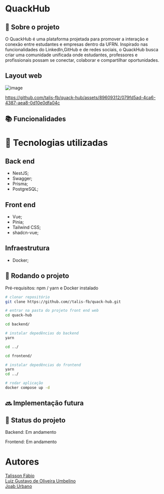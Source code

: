 # QuackHub

<!-- license --> 

## :memo:  Sobre o projeto
O QuackHub é uma plataforma projetada para promover a interação e conexão entre estudantes e empresas dentro da UFRN. Inspirado nas funcionalidades do LinkedIn,GitHub e de redes sociais, o QuackHub busca criar uma comunidade unificada onde estudantes, professores e profissionais possam se conectar, colaborar e compartilhar oportunidades.

## Layout web
![image](https://github.com/talis-fb/quack-hub/assets/89609312/c1504023-2908-4982-8a77-c42f9815b9e2)

https://github.com/talis-fb/quack-hub/assets/89609312/079fd5ad-4ca6-4387-aea8-0d10e0dfa04c





<!-- ## Modelo conceitual -->

## :books: Funcionalidades


# :wrench: Tecnologias utilizadas
## Back end
* NestJS;
* Swagger;
* Prisma;
* PostgreSQL;
  
## Front end
* Vue;
* Pinia;
* Tailwind CSS;
* shadcn-vue;
  
<!--## Implantação em produção -->

## Infraestrutura
* Docker;

## :rocket: Rodando o projeto
Pré-requisitos: npm / yarn e Docker instalado

```bash
# clonar repositório
git clone https://github.com//talis-fb/quack-hub.git

# entrar na pasta do projeto front end web
cd quack-hub

cd backend/

# instalar depedências do backend
yarn

cd ../

cd frontend/

# instalar depedências do frontend
yarn
cd ../

# rodar aplicação
docker compose up -d
```

## :soon: Implementação futura


## :dart: Status do projeto
<p>Backend: Em andamento</p>
<p>Frontend: Em andamento</p>

# Autores
<a href="https://github.com/talis-fb">Talisson Fábio</a><br>
<a href="https://github.com/luizgustavoou">Luiz Gustavo de Oliveira Umbelino</a><br>
<a href="https://github.com/JoabUrbano">Joab Urbano</a><br>

